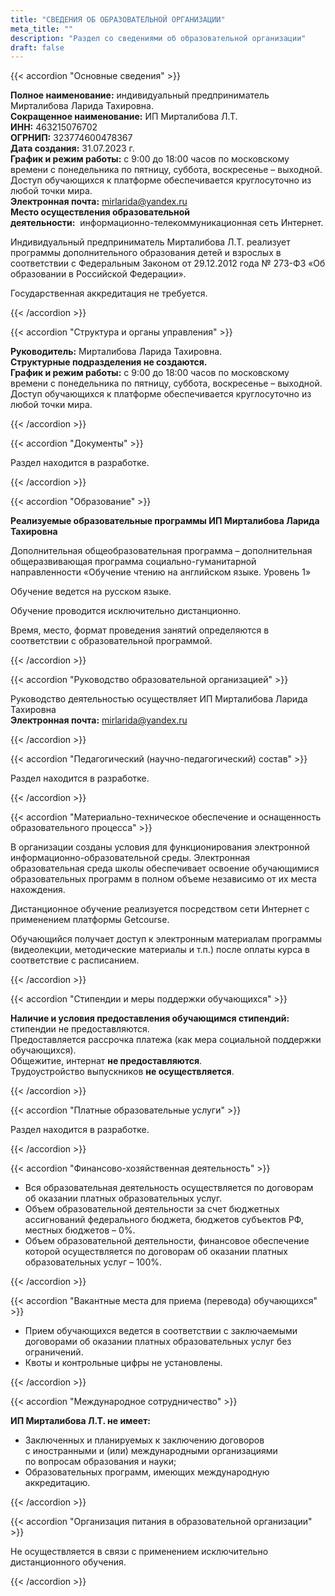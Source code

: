 ```yaml
---
title: "СВЕДЕНИЯ ОБ ОБРАЗОВАТЕЛЬНОЙ ОРГАНИЗАЦИИ"
meta_title: ""
description: "Раздел со сведениями об образовательной организации"
draft: false
---
```


{{< accordion "Основные сведения" >}}

**Полное наименование:** индивидуальный предприниматель Мирталибова Ларида Тахировна.  
**Сокращенное наименование:** ИП Мирталибова Л.Т.  
**ИНН:** 463215076702  
**ОГРНИП:** 323774600478367  
**Дата создания:** 31.07.2023 г.  
**График и режим работы:** с 9:00 до 18:00 часов по московскому времени с понедельника по пятницу, суббота, воскресенье – выходной. Доступ обучающихся к платформе обеспечивается круглосуточно из любой точки мира.  
**Электронная почта:** mirlarida@yandex.ru  
**Место осуществления образовательной деятельности:**  информационно-телекоммуникационная сеть Интернет.

Индивидуальный предприниматель Мирталибова Л.Т. реализует программы дополнительного образования детей и взрослых в соответствии с Федеральным Законом от 29.12.2012 года № 273-ФЗ «Об образовании в Российской Федерации».

Государственная аккредитация не требуется.

{{< /accordion >}}

{{< accordion "Структура и органы управления" >}}

**Руководитель:** Мирталибова Ларида Тахировна.  
**Структурные подразделения не создаются.**  
**График и режим работы:** с 9:00 до 18:00 часов по московскому времени с понедельника по пятницу, суббота, воскресенье – выходной. Доступ обучающихся к платформе обеспечивается круглосуточно из любой точки мира.

{{< /accordion >}}

{{< accordion "Документы" >}}

Раздел находится в разработке. 

{{< /accordion >}}

{{< accordion "Образование" >}}

**Реализуемые образовательные программы ИП Мирталибова Ларида Тахировна**

Дополнительная общеобразовательная программа – дополнительная общеразвивающая программа социально-гуманитарной направленности «Обучение чтению на английском языке. Уровень 1»

Обучение ведется на русском языке.

Обучение проводится исключительно дистанционно.

Время, место, формат проведения занятий определяются в соответствии с образовательной программой.

{{< /accordion >}}

{{< accordion "Руководство образовательной организацией" >}}

Руководство деятельностью осуществляет ИП Мирталибова Ларида Тахировна  
**Электронная почта:** mirlarida@yandex.ru  

{{< /accordion >}}

{{< accordion "Педагогический (научно-педагогический) состав" >}}

Раздел находится в разработке.

{{< /accordion >}}

{{< accordion "Материально-техническое обеспечение и оснащенность образовательного процесса" >}}

В организации созданы условия для функционирования электронной информационно-образовательной среды. Электронная образовательная среда школы обеспечивает освоение обучающимися образовательных программ в полном объеме независимо от их места нахождения.

Дистанционное обучение реализуется посредством сети Интернет с применением платформы Getcourse.

Обучающийся получает доступ к электронным материалам программы (видеолекции, методические материалы и т.п.) после оплаты курса в соответствие с расписанием.

{{< /accordion >}}

{{< accordion "Стипендии и меры поддержки обучающихся" >}}

**Наличие и условия предоставления обучающимся стипендий:** стипендии не предоставляются.  
Предоставляется рассрочка платежа (как мера социальной поддержки обучающихся).  
Общежитие, интернат **не предоставляются**.  
Трудоустройство выпускников **не осуществляется**.

{{< /accordion >}}

{{< accordion "Платные образовательные услуги" >}}

Раздел находится в разработке. 

{{< /accordion >}}

{{< accordion "Финансово-хозяйственная деятельность" >}}

- Вся образовательная деятельность осуществляется по договорам об оказании платных образовательных услуг.
- Объем образовательной деятельности за счет бюджетных ассигнований федерального бюджета, бюджетов субъектов РФ, местных бюджетов – 0%.
- Объем образовательной деятельности, финансовое обеспечение которой осуществляется по договорам об оказании платных образовательных услуг – 100%.

{{< /accordion >}}

{{< accordion "Вакантные места для приема (перевода) обучающихся" >}}

- Прием обучающихся ведется в соответствии с заключаемыми договорами об оказании платных образовательных услуг без ограничений.
- Квоты и контрольные цифры не установлены.

{{< /accordion >}}

{{< accordion "Международное сотрудничество" >}}

**ИП Мирталибова Л.Т. не имеет:**

- Заключенных и планируемых к заключению договоров с иностранными и (или) международными организациями по вопросам образования и науки;
- Образовательных программ, имеющих международную аккредитацию.

{{< /accordion >}}

{{< accordion "Организация питания в образовательной организации" >}}

Не осуществляется в связи с применением исключительно дистанционного обучения.

{{< /accordion >}}
